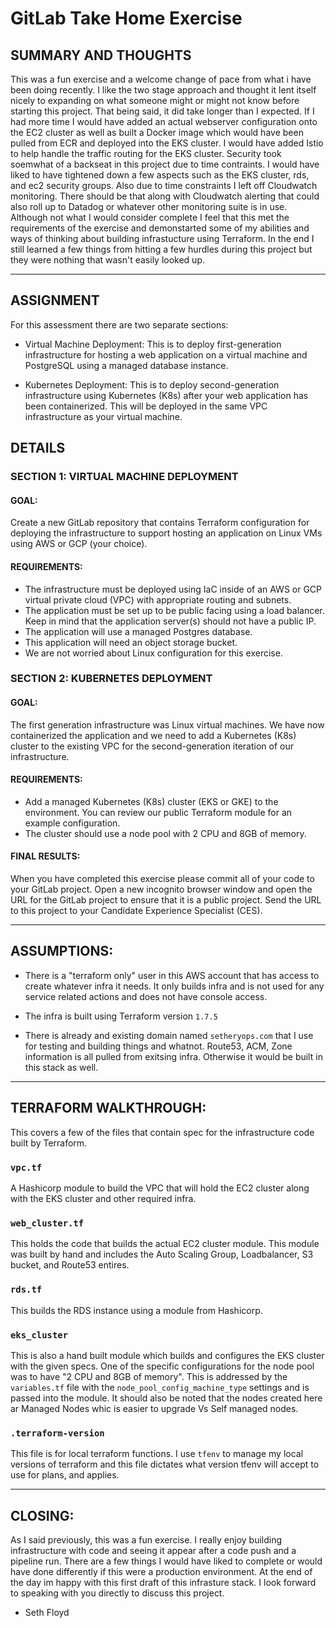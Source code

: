 # GitLab Take Home Exercise


## SUMMARY AND THOUGHTS

This was a fun exercise and a welcome change of pace from what i have been doing recently. I like the two stage approach and thought it lent itself nicely to expanding on what someone might or might not know before starting this project.
That being said, it did take longer than I expected. If I had more time I would have added an actual webserver configuration onto the EC2 cluster as well as built a Docker image which would have been pulled from ECR and deployed into the EKS cluster. I would have added Istio to help handle the traffic routing for the EKS cluster. Security took soemwhat of a backseat in this project due to time contraints. I would have liked to have tightened down a few aspects such as the EKS cluster, rds, and ec2 security groups. Also due to time constraints I left off Cloudwatch monitoring. There should be that along with Cloudwatch alerting that could also roll up to Datadog or whatever other monitoring suite is in use.
Although not what I would consider complete I feel that this met the requirements of the exercise and demonstarted some of my abilities and ways of thinking about building infrastucture using Terraform. In the end I still learned a few things from hitting a few hurdles during this project but they were nothing that wasn't easily looked up.


---

## ASSIGNMENT

For this assessment there are two separate sections:

* Virtual Machine Deployment: This is to deploy first-generation infrastructure for hosting a web application on a virtual machine and PostgreSQL using a managed database instance.

* Kubernetes Deployment: This is to deploy second-generation infrastructure using Kubernetes (K8s) after your web application has been containerized. This will be deployed in the same VPC infrastructure as your virtual machine.

## DETAILS

### SECTION 1: VIRTUAL MACHINE DEPLOYMENT

#### GOAL:

Create a new GitLab repository that contains Terraform configuration for deploying the infrastructure to support hosting an application on Linux VMs using AWS or GCP (your choice).

#### REQUIREMENTS:

* The infrastructure must be deployed using IaC inside of an AWS or GCP virtual private cloud (VPC) with appropriate routing and subnets.
* The application must be set up to be public facing using a load balancer. Keep in mind that the application server(s) should not have a public IP.
* The application will use a managed Postgres database.
* This application will need an object storage bucket.
* We are not worried about Linux configuration for this exercise.

### SECTION 2: KUBERNETES DEPLOYMENT

#### GOAL:

The first generation infrastructure was Linux virtual machines. We have now containerized the application and we need to add a Kubernetes (K8s) cluster to the existing VPC for the second-generation iteration of our infrastructure.

#### REQUIREMENTS:

* Add a managed Kubernetes (K8s) cluster (EKS or GKE) to the environment. You can review our public Terraform module for an example configuration.
* The cluster should use a node pool with 2 CPU and 8GB of memory.

#### FINAL RESULTS:

When you have completed this exercise please commit all of your code to your GitLab project. 
Open a new incognito browser window and open the URL for the GitLab project to ensure that it is a public project. Send the URL to this project to your Candidate Experience Specialist (CES).

---


## ASSUMPTIONS:

* There is a "terraform only" user in this AWS account that has access to create whatever infra it needs. It only builds infra and is not used for any service related actions and does not have console access.

* The infra is built using Terraform version `1.7.5`

* There is already and existing domain named `setheryops.com` that I use for testing and building things and whatnot. Route53, ACM, Zone information is all pulled from exitsing infra. Otherwise it would be built in this stack as well.

___


## TERRAFORM WALKTHROUGH:
This covers a few of the files that contain spec for the infrastructure code built by Terraform.

### `vpc.tf`
A Hashicorp module to build the VPC that will hold the EC2 cluster along with the EKS cluster and other required infra.

### `web_cluster.tf`
This holds the code that builds the actual EC2 cluster module. This module was built by hand and includes the Auto Scaling Group, Loadbalancer, S3 bucket, and Route53 entires.

### `rds.tf`
This builds the RDS instance using a module from Hashicorp.

### `eks_cluster`
This is also a hand built module which builds and configures the EKS cluster with the given specs. One of the specific configurations for the node pool was to have "2 CPU and 8GB of memory". This is addressed by the `variables.tf` file with the `node_pool_config_machine_type` settings and is passed into the module. It should also be noted that the nodes created here ar Managed Nodes whic is easier to upgrade Vs Self managed nodes.

### `.terraform-version`
This file is for local terraform functions. I use `tfenv` to manage my local versions of terraform and this file dictates what version tfenv will accept to use for plans, and applies.

---


## CLOSING:

As I said previously, this was a fun exercise. I really enjoy building infrastructure with code and seeing it appear after a code push and a pipeline run. There are a few things I would have liked to complete or would have done differently if this were a production environment. At the end of the day im happy with this first draft of this infrasture stack. I look forward to speaking with you directly to discuss this project.

- Seth Floyd